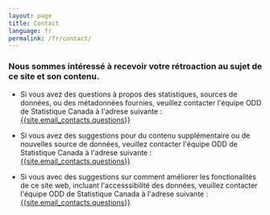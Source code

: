 ```yaml
---
layout: page
title: Contact
language: fr
permalink: /fr/contact/
---
```

### Nous sommes intéressé à recevoir votre rétroaction au sujet de ce site et son contenu.


- Si vous avez des questions à propos des statistiques, sources de données, ou des métadonnées fournies, veuillez contacter l'équipe ODD de Statistique Canada à l'adrese suivante : [{{site.email_contacts.questions}}](mailto:{{site.email_contacts.questions}})

- Si vous avez des suggestions pour du contenu supplémentaire ou de nouvelles source de données, veuillez contacter l'équipe ODD de Statistique Canada à l'adrese suivante : [{{site.email_contacts.questions}}](mailto:{{site.email_contacts.questions}})

- Si vous avec des suggestions sur comment améliorer les fonctionalités de ce site web, incluant l'accesssibilité des données, veuillez contacter l'équipe ODD de Statistique Canada à l'adrese suivante : [{{site.email_contacts.questions}}](mailto:{{site.email_contacts.questions}})

